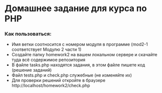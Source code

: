 # Домашнее задание для курса по PHP 
### Как пользоваться:
* Имя ветки соотносится с номером модуля в программе (mod2-1 соответствует Модулю 2 части 1)
* Создайте папку homework2 на вашем локальном сервере и скачайте туда всё содержимое репозитория
* В файле tasks.php находятся задания, в этом файле пишете код (решение заданий)
* Файл tests.php и check.php служебные (не изменяйте их)
* Для проверки решений откройте в браузере http://localhost/homework2/check.php
